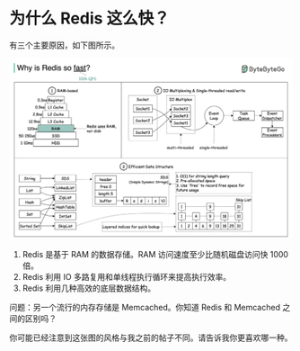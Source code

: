 # 为什么 Redis 这么快？


有三个主要原因，如下图所示。

<p> <img src="../images/why_redis_fast.jpeg" /> </p>

1. Redis 是基于 RAM 的数据存储。RAM 访问速度至少比随机磁盘访问快 1000 倍。
2. Redis 利用 IO 多路复用和单线程执行循环来提高执行效率。
3. Redis 利用几种高效的底层数据结构。

问题：另一个流行的内存存储是 Memcached。你知道 Redis 和 Memcached 之间的区别吗？

你可能已经注意到这张图的风格与我之前的帖子不同。请告诉我你更喜欢哪一种。
